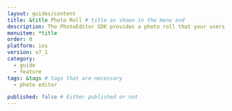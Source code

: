 ```yaml
---
layout: guides/content
title: &title Photo Roll # title as shown in the menu and
description: The PhotoEditor SDK provides a photo roll that your users can pick and edit photos and creatives from. Learn how to swiftly set your own photo library.
menuitem: *title
order: 0
platform: ios
version: v7_1
category:
  - guide
  - feature
tags: &tags # tags that are necessary
  - photo editor

published: false # Either published or not
---
```


